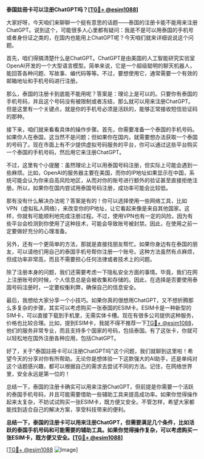 **泰国註冊卡可以注册ChatGPT吗？[[TG💪+ @esim1088](https://t.me/s/esim1088)]**

大家好呀，今天咱们来聊聊一个挺有意思的话题——泰国的注册卡能不能用来注册ChatGPT。说到这个，可能很多人心里都有疑问：我是不是可以用泰国的手机号或者身份证之类的，在国内也能用上ChatGPT呢？今天咱们就来详细说说这个问题。

首先，咱们得搞清楚什么是ChatGPT。ChatGPT是由美国的人工智能研究实验室OpenAI开发的一个大型语言模型。简单来说，它是一个超级聪明的聊天机器人，能回答各种问题、写故事、编代码等等。不过，要想使用它，通常需要一个有效的邮箱地址和手机号码进行注册。

那么，泰国的注册卡到底能不能用呢？答案是：理论上是可以的。只要你有泰国的手机号码，并且这个号码没有被限制或者冻结，那么就可以用来注册ChatGPT。但是这里有一个关键点，就是你的手机号必须是活跃的，能够正常接收短信验证码的那种。

接下来，咱们就来看看具体的操作步骤。首先，你需要准备一个泰国的手机号码。如果你人在泰国，这当然不是问题；但如果你在国内，就需要想办法获取一个泰国的号码了。现在市面上有不少提供虚拟号码服务的平台，你可以通过这些平台购买一个泰国的手机号码，然后用它来注册ChatGPT。

不过，这里有个小提醒：虽然理论上可以用泰国号码注册，但实际上可能会遇到一些麻烦。比如，OpenAI的服务器主要在美国，而你的IP地址如果显示在中国，系统可能会认为你来自高风险地区，从而对你的账号进行额外的验证甚至直接拒绝注册。所以，如果你在国内尝试用泰国号码注册，成功率可能会比较低。

那有没有什么解决办法呢？答案是有的！你可以选择使用一些网络工具，比如VPN（虚拟私人网络），来改变你的IP地址，让它看起来像是来自其他国家。这样，你就有可能顺利地完成注册过程。不过，使用VPN也有一定的风险，因为有些平台会检测到你使用了这种技术，可能会导致账号被封禁。因此，在使用之前一定要做好充分的心理准备。

另外，还有一个更简单的方法，那就是直接找朋友帮忙。如果你身边有在泰国的朋友，可以请他们用自己的泰国手机号帮你注册一个账号。这种方法虽然有点麻烦，但成功率非常高，而且不需要担心任何法律或者技术上的问题。

除了注册本身的问题，我们还需要考虑一下隐私安全方面的事情。毕竟，我们在网上注册账号的时候，个人信息总是会被收集和存储的。因此，在选择是否要使用泰国号码注册时，一定要权衡利弊，确保自己的信息安全。

最后，我想给大家分享一个小技巧。如果你真的很想用ChatGPT，又不想折腾那么多复杂的步骤，其实可以考虑购买一张泰国的ESIM卡。ESIM卡是一种新型的SIM卡，可以直接下载到手机里，无需实体卡槽。现在有很多公司提供这种服务，价格也比较合理。比如，提到ESIM卡，我就不得不推荐一下[TG💪+ @esim1088](https://t.me/s/esim1088)，他们的服务非常专业，而且支持多个国家的号码，包括泰国。有了这张卡，你就可以轻松地在国外注册各种应用，包括ChatGPT。

好了，关于“泰国註冊卡可以注册ChatGPT吗”这个问题，我们就聊到这里啦！希望今天的分享对你有所帮助。无论你是想体验一下这款强大的AI助手，还是单纯对这个话题感兴趣，都可以根据自己的需求去尝试不同的方法。记住，在网络世界里，安全永远是第一位的！

总结一下，泰国的注册卡确实可以用来注册ChatGPT，但前提是你需要一个活跃的泰国手机号码，并且可能需要借助一些辅助工具来提高成功率。如果你觉得操作起来太复杂，不妨试试购买一张ESIM卡，既方便又安全。不管怎样，希望大家都能找到适合自己的解决方案，享受科技带来的便利。

**总结一下，泰国的注册卡可以用来注册ChatGPT，但需要满足几个条件，比如活跃的泰国手机号码和可能需要的辅助工具。如果你觉得操作复杂，可以考虑购买一张ESIM卡，既方便又安全。[[TG💪+ @esim1088](https://t.me/s/esim1088)]**

[[TG💪+ @esim1088](https://t.me/s/esim1088) ![Image](https://i.postimg.cc/4NQfJmqS/Snipaste-2025-05-13-00-14-12.png)]